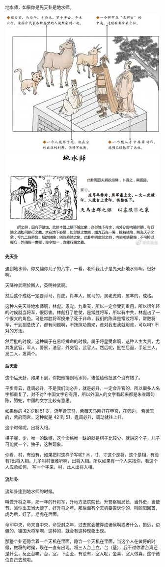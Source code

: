 地水师，如果你是先天卦是地水师。

![图片](../img/地水师.jpg)
![图片](../img/地水师2.jpg)

#### 先天卦

遇到地水师，你又翻你儿子的八字，一看，老师我儿子是先天卦地水师啊，很好啊。

天降神武啊於斯人，英明神武啊。

然后这个成格一定要肖马，肖虎，肖羊人，属马的，属老虎的，属羊的，成格。

这种人先天卦地水师啊，林彪。恩宠，九重天，所以一定会受到重用，所以很年轻的时候就当将军，很厉害。林彪打了胜仗，是常胜将军，所以有中共，林彪占了一个很大的角色。可是常胜将军换来了死于非命，我们的陈泽是常败将军，常败将军，干到副总统了，都有问题啊，不按照功勋来，谁对我忠我就用谁，可以吗? 不对的方法。

然后批的时候，这种属于在易经排命的时候，属于将星受命啊，这种人主大贵，尤其发武官，军人，警察，法官，外交官，武官人。然后呢，批在后面，手足三人，发二人，发两个。

#### 后天卦

这个后天卦，如果卜到，你把他排到地水师，诸位给他批这个没有错了。

平步青云，逢调必升，不是我们沈必升，就是必升，一定会升官的，所以很多人名字都重复了，对不对? 中国文字它有用，所以外国人的文字看起来都是朱雀跟勾陈，腾蛇，中国的文字比较有意思。

如果你的 42 岁到 51 岁，流年逢天马，紫薇天马刚好在申宫，在旁边， 紫微天府，紫府同宫，这种就是 42 到 51，逢调必升，调动就往上升。

这个时候呢，出将入相。

棋子呢，少，唯一的缺憾，这个命格唯一缺的就是棋子比较少，就讲这个子，儿子可能就一个，独子，这种现象。

你看，村，有没有，如果把村这样子写呢? 木，寸，寸这个是将，这个是相，有没有?出将入相。儿子叫村很难听啊，出将入相。所以如果有一个人来找你，看这个人应承如何， 写一个字来，村，此人出将入相。

#### 流年卦

流年卦逢到地水师的时候。

叫做升将之年，那一年的升将军，升地方法院院长，升警察局局长，当外史，当使节。派你出去当大使了，好升将之年。那后面有个天机要告诉你的，叫回阳回首，虎为后，好了，老虎在后面。

命印中央，命来自中央，命受封之年，过去就会被弄成诸侯啊或者什么，振远，边疆的，镇国大将军啊，这种的，就会有这种现象出现。

那整个卦还隐含着一个天机在里面，隐含一个天机在里面，当这个人在做将的时候，做将的时候，现在一直有出现。将三人台上立，台（䑓），我不过你讲台湾还是什么，反正台嘛，台，室，下面至，有没有，室人呢，坐喜，室人做喜。这个诸位自己去想啦。
